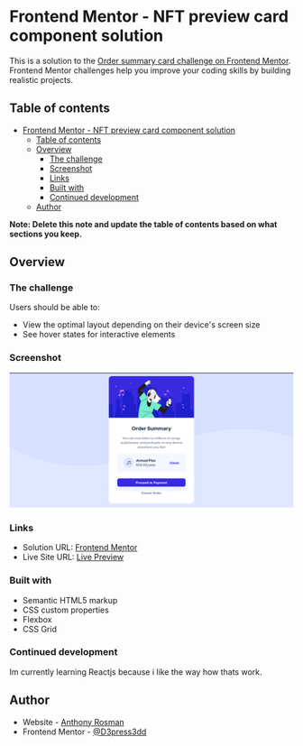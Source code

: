 # Frontend Mentor - NFT preview card component solution

This is a solution to the [Order summary card challenge on Frontend Mentor](https://www.frontendmentor.io/challenges/order-summary-component-QlPmajDUj). Frontend Mentor challenges help you improve your coding skills by building realistic projects.

## Table of contents

- [Frontend Mentor - NFT preview card component solution](#frontend-mentor---nft-preview-card-component-solution)
  - [Table of contents](#table-of-contents)
  - [Overview](#overview)
    - [The challenge](#the-challenge)
    - [Screenshot](#screenshot)
    - [Links](#links)
    - [Built with](#built-with)
    - [Continued development](#continued-development)
  - [Author](#author)

**Note: Delete this note and update the table of contents based on what sections you keep.**

## Overview

### The challenge

Users should be able to:

- View the optimal layout depending on their device's screen size
- See hover states for interactive elements

### Screenshot

![](screenshot-1.png)

### Links

- Solution URL: [Frontend Mentor](https://www.frontendmentor.io/solutions/nft-card-component-solution-9kIWSF2lb)
- Live Site URL: [Live Preview](https://nft-card-component-anthonyrosman.netlify.app/)

### Built with

- Semantic HTML5 markup
- CSS custom properties
- Flexbox
- CSS Grid

### Continued development

Im currently learning Reactjs because i like the way how thats work.

## Author

- Website - [Anthony Rosman](https://bit.ly/Portafolioanthony)
- Frontend Mentor - [@D3press3dd](https://www.frontendmentor.io/profile/D3press3dd)
